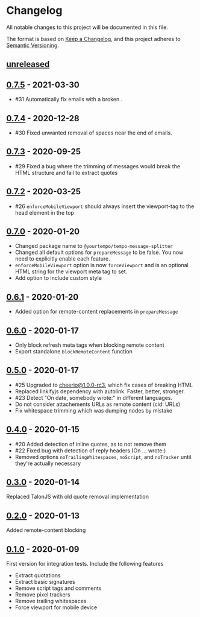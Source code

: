 # Changelog

All notable changes to this project will be documented in this file.

The format is based on [Keep a Changelog](https://keepachangelog.com/en/1.0.0/),
and this project adheres to [Semantic Versioning](https://semver.org/spec/v2.0.0.html).

## [unreleased]

## [0.7.5] - 2021-03-30

-   #31 Automatically fix emails with a broken <head>.

## [0.7.4] - 2020-12-28

-   #30 Fixed unwanted removal of spaces near the end of emails.

## [0.7.3] - 2020-09-25

-   #29 Fixed a bug where the trimming of messages would break the HTML structure and fail to extract quotes

## [0.7.2] - 2020-03-25

-   #26 `enforceMobileViewport` should always insert the viewport-tag to the head element in the top

## [0.7.0] - 2020-01-20

-   Changed package name to `@yourtempo/tempo-message-splitter`
-   Changed all default options for `prepareMessage` to be false. You now need to explicitly enable each feature.
-   `enforceMobileViewport` option is now `forceViewport` and is an optional HTML string for the viewport meta tag to set.
-   Add option to include custom style

## [0.6.1] - 2020-01-20

-   Added option for remote-content replacements in `prepareMessage`

## [0.6.0] - 2020-01-17

-   Only block refresh meta tags when blocking remote content
-   Export standalone `blockRemoteContent` function

## [0.5.0] - 2020-01-17

-   #25 Upgraded to cheerio@1.0.0-rc3, which fix cases of breaking HTML
-   Replaced linkifyjs dependency with autolink. Faster, better, stronger.
-   #23 Detect "On date, somebody wrote:" in different languages.
-   Do not consider attachements URLs as remote content (cid: URLs)
-   Fix whitespace trimming which was dumping nodes by mistake

## [0.4.0] - 2020-01-15

-   #20 Added detection of inline quotes, as to not remove them
-   #22 Fixed bug with detection of reply headers (On ... wrote:)
-   Removed options `noTrailingWhitespaces`, `noScript`, and `noTracker` until they're actually necessary

## [0.3.0] - 2020-01-14

Replaced TalonJS with old quote removal implementation

## [0.2.0] - 2020-01-13

Added remote-content blocking

## [0.1.0] - 2020-01-09

First version for integration tests. Include the following features

-   Extract quotations
-   Extract basic signatures
-   Remove script tags and comments
-   Remove pixel trackers
-   Remove trailing whitespaces
-   Force viewport for mobile device

[unreleased]: https://github.com/yourtempo/tempo-message-splitter/compare/v0.7.5...HEAD
[0.7.5]: https://github.com/yourtempo/tempo-message-splitter/compare/v0.7.5...HEAD
[0.7.4]: https://github.com/yourtempo/tempo-message-splitter/releases/tag/v0.7.4
[0.7.3]: https://github.com/yourtempo/tempo-message-splitter/releases/tag/v0.7.3
[0.7.2]: https://github.com/yourtempo/tempo-message-splitter/releases/tag/v0.7.2
[0.7.0]: https://github.com/yourtempo/tempo-message-splitter/releases/tag/v0.7.0
[0.6.1]: https://github.com/yourtempo/tempo-message-splitter/releases/tag/v0.6.1
[0.6.0]: https://github.com/yourtempo/tempo-message-splitter/releases/tag/v0.6.0
[0.5.0]: https://github.com/yourtempo/tempo-message-splitter/releases/tag/v0.5.0
[0.4.0]: https://github.com/yourtempo/tempo-message-splitter/releases/tag/v0.4.0
[0.3.0]: https://github.com/yourtempo/tempo-message-splitter/releases/tag/v0.3.0
[0.2.0]: https://github.com/yourtempo/tempo-message-splitter/releases/tag/v0.2.0
[0.1.0]: https://github.com/yourtempo/tempo-message-splitter/releases/tag/v0.1.0
